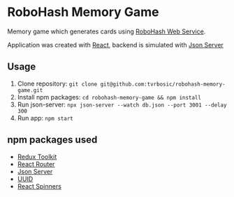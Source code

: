 # RoboHash Memory Game
Memory game which generates cards using [RoboHash Web Service](https://robohash.org/).

Application was created with [React](https://reactjs.org/), backend is simulated with [Json Server](https://github.com/typicode/json-server)

## Usage
1. Clone repository: `git clone git@github.com:tvrbosic/robohash-memory-game.git`
2. Install npm packages: `cd robohash-memory-game && npm install`
3. Run json-server: `npx json-server --watch db.json --port 3001 --delay 300`
4. Run app: `npm start`


## npm packages used
- [Redux Toolkit ](https://redux-toolkit.js.org/)
- [React Router](https://reactrouter.com/en/main)
- [Json Server](https://github.com/typicode/json-server)
- [UUID](https://www.npmjs.com/package/uuid)
- [React Spinners](https://www.npmjs.com/package/react-spinners)